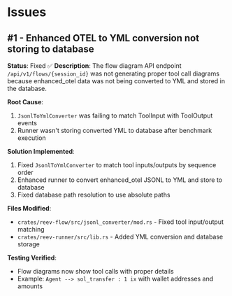 # Issues

## #1 - Enhanced OTEL to YML conversion not storing to database
**Status**: Fixed ✅
**Description**: The flow diagram API endpoint `/api/v1/flows/{session_id}` was not generating proper tool call diagrams because enhanced_otel data was not being converted to YML and stored in the database.

**Root Cause**: 
1. `JsonlToYmlConverter` was failing to match ToolInput with ToolOutput events
2. Runner wasn't storing converted YML to database after benchmark execution

**Solution Implemented**:
1. Fixed `JsonlToYmlConverter` to match tool inputs/outputs by sequence order
2. Enhanced runner to convert enhanced_otel JSONL to YML and store to database
3. Fixed database path resolution to use absolute paths

**Files Modified**:
- `crates/reev-flow/src/jsonl_converter/mod.rs` - Fixed tool input/output matching
- `crates/reev-runner/src/lib.rs` - Added YML conversion and database storage

**Testing Verified**:
- Flow diagrams now show tool calls with proper details
- Example: `Agent --> sol_transfer : 1 ix` with wallet addresses and amounts

